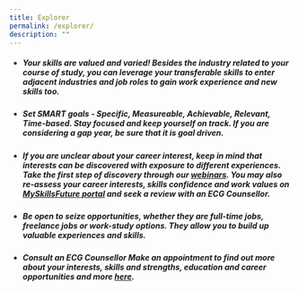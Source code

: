 ```yaml
---
title: Explorer
permalink: /explorer/
description: ""
---
```

- ##### **Your skills are valued and varied!** Besides the industry related to your course of study, you can leverage your transferable skills to enter adjacent industries and job roles to gain work experience and new skills too.

 - ##### **Set SMART goals** - *Specific, Measureable, Achievable, Relevant, Time-based*. Stay focused and keep yourself on track. If you are considering a gap year, be sure that it is goal driven.

- ##### If you are **unclear about your career interest,** keep in mind that interests can be discovered with exposure to different experiences. Take the first step of discovery through our [webinars](/TPOF2022WebinarSchedule/). You may also re-assess your career interests, skills confidence and work values on [MySkillsFuture portal](https://www.myskillsfuture.gov.sg/content/portal/en/assessment/landing.html) and seek a review with an ECG Counsellor.

- ##### **Be open to seize opportunities,** whether they are full-time jobs, freelance jobs or work-study options. They allow you to build up valuable experiences and skills.

- ##### **Consult an ECG Counsellor** Make an appointment to find out more about your interests, skills and strengths, education and career opportunities and more [here](/EducationCareerGuidance/).